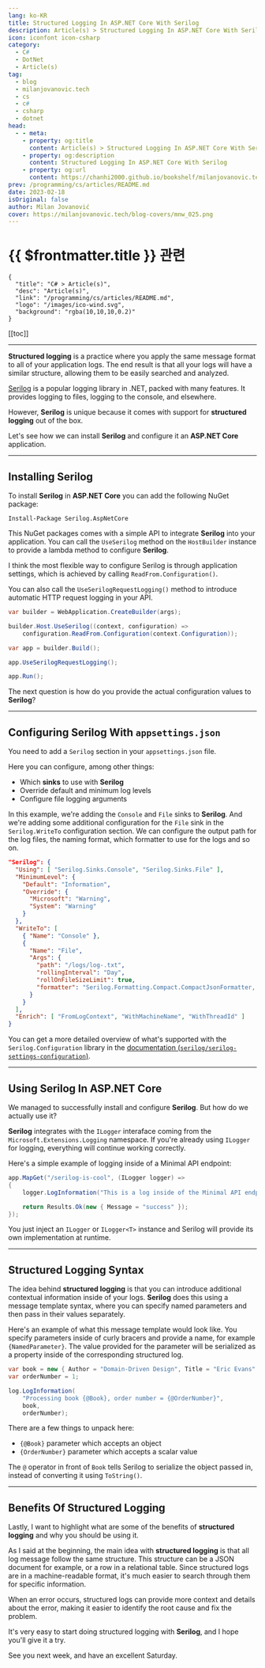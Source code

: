 ```yaml
---
lang: ko-KR
title: Structured Logging In ASP.NET Core With Serilog
description: Article(s) > Structured Logging In ASP.NET Core With Serilog
icon: iconfont icon-csharp
category: 
  - C#
  - DotNet
  - Article(s)
tag: 
  - blog
  - milanjovanovic.tech
  - cs
  - c#
  - csharp
  - dotnet
head:
  - - meta:
    - property: og:title
      content: Article(s) > Structured Logging In ASP.NET Core With Serilog
    - property: og:description
      content: Structured Logging In ASP.NET Core With Serilog
    - property: og:url
      content: https://chanhi2000.github.io/bookshelf/milanjovanovic.tech/structured-logging-in-asp-net-core-with-serilog.html
prev: /programming/cs/articles/README.md
date: 2023-02-18
isOriginal: false
author: Milan Jovanović
cover: https://milanjovanovic.tech/blog-covers/mnw_025.png
---
```


# {{ $frontmatter.title }} 관련

```component VPCard
{
  "title": "C# > Article(s)",
  "desc": "Article(s)",
  "link": "/programming/cs/articles/README.md",
  "logo": "/images/ico-wind.svg",
  "background": "rgba(10,10,10,0.2)"
}
```

[[toc]]

---

<SiteInfo
  name="Structured Logging In ASP.NET Core With Serilog"
  desc="Structured logging is a practice where you apply the same message format to all of your application logs. The end result is that all your logs will have a similar structure, allowing them to be easily searched and analyzed. Serilog is a popular logging library in .NET, packed with many features. It provides logging to files, logging to the console, and elsewhere. However, why Serilog is unique is because it comes with support for structured logging out of the box."
  url="https://milanjovanovic.tech/blog/structured-logging-in-asp-net-core-with-serilog/"
  logo="https://milanjovanovic.tech/profile_favicon.png"
  preview="https://milanjovanovic.tech/blog-covers/mnw_025.png"/>

**Structured logging** is a practice where you apply the same message format to all of your application logs. The end result is that all your logs will have a similar structure, allowing them to be easily searched and analyzed.

[<FontIcon icon="fas fa-globe"/>Serilog](https://serilog.net/) is a popular logging library in .NET, packed with many features. It provides logging to files, logging to the console, and elsewhere.

However, **Serilog** is unique because it comes with support for **structured logging** out of the box.

Let's see how we can install **Serilog** and configure it an **ASP.NET Core** application.

---

## Installing Serilog

To install **Serilog** in **ASP.NET Core** you can add the following NuGet package:

```pwsh
Install-Package Serilog.AspNetCore
```

This NuGet packages comes with a simple API to integrate **Serilog** into your application. You can call the `UseSerilog` method on the `HostBuilder` instance to provide a lambda method to configure **Serilog**.

I think the most flexible way to configure Serilog is through application settings, which is achieved by calling `ReadFrom.Configuration()`.

You can also call the `UseSerilogRequestLogging()` method to introduce automatic HTTP request logging in your API.

```cs
var builder = WebApplication.CreateBuilder(args);

builder.Host.UseSerilog((context, configuration) =>
    configuration.ReadFrom.Configuration(context.Configuration));

var app = builder.Build();

app.UseSerilogRequestLogging();

app.Run();
```

The next question is how do you provide the actual configuration values to **Serilog**?

---

## Configuring Serilog With <FontIcon icon="iconfont icon-json"/>`appsettings.json`

You need to add a `Serilog` section in your <FontIcon icon="iconfont icon-json"/>`appsettings.json` file.

Here you can configure, among other things:

- Which **sinks** to use with **Serilog**
- Override default and minimum log levels
- Configure file logging arguments

In this example, we're adding the `Console` and `File` sinks to **Serilog**. And we're adding some additional configuration for the `File` sink in the `Serilog.WriteTo` configuration section. We can configure the output path for the log files, the naming format, which formatter to use for the logs and so on.

```json
"Serilog": {
  "Using": [ "Serilog.Sinks.Console", "Serilog.Sinks.File" ],
  "MinimumLevel": {
    "Default": "Information",
    "Override": {
      "Microsoft": "Warning",
      "System": "Warning"
    }
  },
  "WriteTo": [
    { "Name": "Console" },
    {
      "Name": "File",
      "Args": {
        "path": "/logs/log-.txt",
        "rollingInterval": "Day",
        "rollOnFileSizeLimit": true,
        "formatter": "Serilog.Formatting.Compact.CompactJsonFormatter, Serilog.Formatting.Compact"
      }
    }
  ],
  "Enrich": [ "FromLogContext", "WithMachineName", "WithThreadId" ]
}

```

You can get a more detailed overview of what's supported with the `Serilog.Configuration` library in the [documentation (<FontIcon icon="iconfont icon-github"/>`serilog/serilog-settings-configuration`)](https://github.com/serilog/serilog-settings-configuration).

<SiteInfo
  name="serilog/serilog-settings-configuration"
  desc="A Serilog configuration provider that reads from Microsoft.Extensions.Configuration"
  url="https://github.com/serilog/serilog-settings-configuration"
  logo="https://avatars.githubusercontent.com/u/5691010?s=88&v=4"
  preview="https://opengraph.githubassets.com/373bfe5a0337d2ec44960c172d4d9e523fbd6bbece03a5f09f61bada75ee10d0/serilog/serilog-settings-configuration"/>

---

## Using Serilog In ASP.NET Core

We managed to successfully install and configure **Serilog**. But how do we actually use it?

**Serilog** integrates with the `ILogger` interaface coming from the `Microsoft.Extensions.Logging` namespace. If you're already using `ILogger` for logging, everything will continue working correctly.

Here's a simple example of logging inside of a Minimal API endpoint:

```cs
app.MapGet("/serilog-is-cool", (ILogger logger) =>
{
    logger.LogInformation("This is a log inside of the Minimal API endpoint.");

    return Results.Ok(new { Message = "success" });
});

```

You just inject an `ILogger` or `ILogger<T>` instance and Serilog will provide its own implementation at runtime.

---

## Structured Logging Syntax

The idea behind **structured logging** is that you can introduce additional contextual information inside of your logs. **Serilog** does this using a message template syntax, where you can specify named parameters and then pass in their values separately.

Here's an example of what this message template would look like. You specify parameters inside of curly bracers and provide a name, for example `{NamedParameter}`. The value provided for the parameter will be serialized as a property inside of the corresponding structured log.

```cs
var book = new { Author = "Domain-Driven Design", Title = "Eric Evans" };
var orderNumber = 1;

log.LogInformation(
    "Processing book {@Book}, order number = {@OrderNumber}",
    book,
    orderNumber);
```

There are a few things to unpack here:

- `{@Book}` parameter which accepts an object
- `{OrderNumber}` parameter which accepts a scalar value

The `@` operator in front of `Book` tells Serilog to serialize the object passed in, instead of converting it using `ToString()`.

---

## Benefits Of Structured Logging

Lastly, I want to highlight what are some of the benefits of **structured logging** and why you should be using it.

As I said at the beginning, the main idea with **structured logging** is that all log message follow the same structure. This structure can be a JSON document for example, or a row in a relational table. Since structured logs are in a machine-readable format, it's much easier to search through them for specific information.

When an error occurs, structured logs can provide more context and details about the error, making it easier to identify the root cause and fix the problem.

It's very easy to start doing structured logging with **Serilog**, and I hope you'll give it a try.

See you next week, and have an excellent Saturday.

